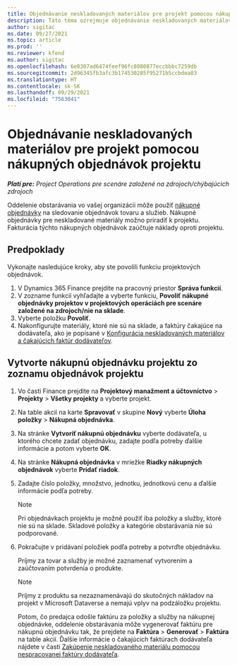 ```yaml
---
title: Objednávanie neskladovaných materiálov pre projekt pomocou nákupných objednávok projektu
description: Táto téma ozrejmuje objednávanie neskladovaných materiálov pre projekt pomocou nákupných objednávok projektu.
author: sigitac
ms.date: 09/27/2021
ms.topic: article
ms.prod: ''
ms.reviewer: kfend
ms.author: sigitac
ms.openlocfilehash: 6e0307ad6474feef96fc8080877eccbbbc7259db
ms.sourcegitcommit: 2d96345fb3afc3b174530285f95271b5ccbdea03
ms.translationtype: HT
ms.contentlocale: sk-SK
ms.lasthandoff: 09/29/2021
ms.locfileid: "7563041"
---
```

# <a name="order-non-stocked-materials-for-a-project-using-project-purchase-orders"></a>Objednávanie neskladovaných materiálov pre projekt pomocou nákupných objednávok projektu

_**Platí pre:** Project Operations pre scenáre založené na zdrojoch/chýbajúcich zdrojoch_

Oddelenie obstarávania vo vašej organizácii môže použiť [nákupné objednávky](/dynamics365/supply-chain/procurement/purchase-order-overview) na sledovanie objednávok tovaru a služieb. Nákupné objednávky pre neskladované materiály možno priradiť k projektu. Fakturácia týchto nákupných objednávok zaúčtuje náklady oproti projektu.

## <a name="prerequisites"></a>Predpoklady
Vykonajte nasledujúce kroky, aby ste povolili funkciu projektových objednávok.

1. V Dynamics 365 Finance prejdite na pracovný priestor **Správa funkcií**.
2. V zozname funkcií vyhľadajte a vyberte funkciu, **Povoliť nákupné objednávky projektov v projektových operáciách pre scenáre založené na zdrojoch/nie na sklade**.
3. Vyberte položku **Povoliť**.
4. Nakonfigurujte materiály, ktoré nie sú na sklade, a faktúry čakajúce na dodávateľa, ako je popísané v [Konfigurácia neskladovaných materiálov a čakajúcich faktúr dodávateľov](configure-materials-nonstocked.md).

## <a name="create-a-project-purchase-order-from-the-project-purchase-order-list"></a>Vytvorte nákupnú objednávku projektu zo zoznamu objednávok projektu

1. Vo časti Finance prejdite na **Projektový manažment a účtovníctvo** > **Projekty** > **Všetky projekty** a vyberte projekt.
2. Na table akcií na karte **Spravovať** v skupine **Nový** vyberte **Úloha položky** > **Nákupná objednávka**.
3. Na stránke **Vytvoriť nákupnú objednávku** vyberte dodávateľa, u ktorého chcete zadať objednávku, zadajte podľa potreby ďalšie informácie a potom vyberte **OK**.
4. Na stránke **Nákupná objednávka** v mriežke **Riadky nákupných objednávok** vyberte **Pridať riadok**.
5. Zadajte číslo položky, množstvo, jednotku, jednotkovú cenu a ďalšie informácie podľa potreby.

    > [!NOTE]
    > Pri objednávkach projektu je možné použiť iba položky a služby, ktoré nie sú na sklade. Skladové položky a kategórie obstarávania nie sú podporované.

6. Pokračujte v pridávaní položiek podľa potreby a potvrďte objednávku.

    Príjmy za tovar a služby je možné zaznamenať vytvorením a zaúčtovaním potvrdenia o produkte.

    > [!NOTE]
    > Príjmy z produktu sa nezaznamenávajú do skutočných nákladov na projekt v Microsoft Dataverse a nemajú vplyv na podzáložku projektu.

    Potom, čo predajca odošle faktúru za položky a služby na nákupnej objednávke, oddelenie obstarávania môže vygenerovať faktúru pre nákupnú objednávku tak, že prejdete na **Faktúra** > **Generovať** > **Faktúra** na table akcií. Ďalšie informácie o čakajúcich faktúrach dodávateľa nájdete v časti [Zakúpenie neskladovaného materiálu pomocou nespracovanej faktúry dodávateľa](pending-vendor-invoices.md).

